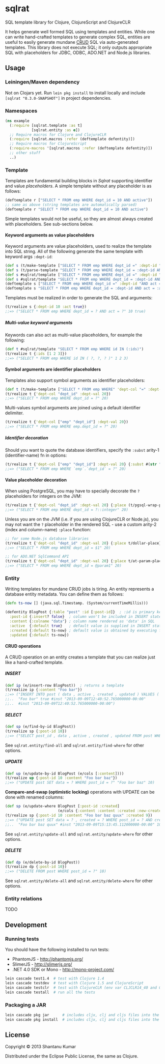 # sqlrat

SQL template library for Clojure, ClojureScript and ClojureCLR

It helps generate well formed SQL using templates and entities. While one can write hand-crafted templates to generate complex SQL, entities are useful to easily generate mundane [CRUD](http://en.wikipedia.org/wiki/Create,_read,_update_and_delete) SQL via auto-generated templates. This library does not execute SQL; it only outputs appropriate SQL with placeholders for JDBC, ODBC, ADO.NET and Node.js libraries.

## Usage

### Leiningen/Maven dependency

Not on Clojars yet. Run `lein pkg install` to install locally and include `[sqlrat "0.3.0-SNAPSHOT"]` in project dependencies.

### Namespaces

```clojure
(ns example
  (:require [sqlrat.template :as t]
            [sqlrat.entity :as e])
  ;; Require macros for Clojure and ClojureCLR
  (:require [sqlrat.macros :refer (deftemplate defentity)])
  ;; Require macros for ClojureScript
  (:require-macros '[sqlrat.macros :refer (deftemplate defentity)])
  ;; other stuff
  ..)
```

### Template

Templates are fundamental building blocks in _Sqlrat_ supporting identifier and
value _placeholders_. A simple template without any placeholder is as follows:

```clojure
(deftemplate r ["SELECT * FROM emp WHERE dept_id = 10 AND active"])
;; same as above (string templates are automatically parsed)
(deftemplate r "SELECT * FROM emp WHERE dept_id = 10 AND active")
```

Simple templates would not be useful, so they are almost always created with
placeholders. See sub-sections below.

#### Keyword arguments as value placeholders

Keyword arguments are value placeholders, used to realize the template into SQL
string. All of the following generate the same template with keyword args
`:dept-id`:

```clojure
(def s (t/make-template ["SELECT * FROM emp WHERE dept_id =" :dept-id "AND act =" :act]))
(def s (t/parse-template "SELECT * FROM emp WHERE dept_id = :dept-id AND act = :act"))
(def s #sqlrat/template ["SELECT * FROM emp WHERE dept_id =" :dept-id "AND act =" :act])
(def s #sqlrat/template "SELECT * FROM emp WHERE dept_id = :dept-id AND act = :act")
(deftemplate s ["SELECT * FROM emp WHERE dept_id =" :dept-id "AND act =" :act])
(deftemplate s "SELECT * FROM emp WHERE dept_id = :dept-id AND act = :act")
```

Templates must be realized in order to generate the SQL and arguments:

```clojure
(t/realize s {:dept-id 10 :act true})
;;=> ("SELECT * FROM emp WHERE dept_id = ? AND act = ?" 10 true)
```

##### Multi-value keyword arguments

Keywords can also act as multi-value placeholders, for example the following:

```clojure
(def t #sqlrat/template "SELECT * FROM emp WHERE id IN (:ids)")
(t/realize t {:ids [1 2 3]})
;;=> ("SELECT * FROM emp WHERE id IN ( ?, ?, ? )" 1 2 3)
```

#### Symbol arguments are identifier placeholders

Templates also support symbol arguments as identifier placeholders:

```clojure
(def t (t/make-template ["SELECT * FROM emp WHERE" 'dept-col "=" :dept-val]))
(t/realize t {'dept-col "dept_id" :dept-val 20})
;;=> ("SELECT * FROM emp WHERE dept_id = ?" 20)
```

Multi-values symbol arguments are joined using a default identifier delimiter.

```clojure
(t/realize t {'dept-col ["emp" "dept_id"] :dept-val 20})
;;=> ("SELECT * FROM emp WHERE emp.dept_id = ?" 20)
```

##### Identifier decoration

Should you want to quote the database identifiers, specify the `:subst` arity-1
(identifier-name) fn in options:

```clojure
(t/realize t {'dept-col ["emp" "dept_id"] :dept-val 20} {:subst #(str "`" % "`")})
;;=> ("SELECT * FROM emp WHERE `emp`.`dept_id` = ?" 20)
```

#### Value placeholder decoration

When using PostgreSQL, you may have to specially decorate the `?` placeholders
for integers on the JVM:

```clojure
(t/realize t {'dept-col "dept_id" :dept-val 20} {:place (t/pgsql-wrap-place)})
;;=> ("SELECT * FROM emp WHERE dept_id = ?::integer" 20)
```

Unless you are on the JVM (i.e. if you are using ClojureCLR or Node.js), you
may not want the `?` placeholder in the rendered SQL - use a custom arity-2
(index and column-name) `:place` function:

```clojure
;; for some Node.js database libraries
(t/realize t {'dept-col "dept_id" :dept-val 20} {:place t/dollar-place})
;;=> ("SELECT * FROM emp WHERE dept_id = $1" 20)

;; for ADO.NET SqlCommand API
(t/realize t {'dept-col "dept_id" :dept-val 20} {:place t/at-param-place})
;;=> ("SELECT * FROM emp WHERE dept_id = @param1" 20)
```

### Entity

Writing templates for mundane CRUD jobs is tiring. An entity represents a
database entity metadata. You can define them as follows:

```clojure
(defn ts-now [] (java.sql.Timestamp. (System/currentTimeMillis)))

(defentity BlogPost {:table "post" :id [:post-id]}  ; :id is primary key col
  :post-id {:insert? false}  ; column won't be included in INSERT statement
  :content {:colname "data"} ; column name rendered as 'data' in SQL
  :active  {:default true}   ; default value is supplied in INSERT statement
  :created {:default ts-now} ; default value is obtained by executing fn
  :updated {:default ts-now})
```

#### CRUD operations

A CRUD operation on an entity creates a template that you can realize just like
a hand-crafted template.

##### INSERT

```clojure
(def ip (e/insert-row BlogPost))  ; returns a template
(t/realize ip {:content "Foo bar"})
;;=> ("INSERT INTO post ( data , active , created , updated ) VALUES ( ? , ? , ? , ? )"
;;..  "Foo bar" true #inst "2013-09-09T12:40:52.765000000-00:00"
;;..  #inst "2013-09-09T12:40:52.765000000-00:00")
```

##### SELECT

```clojure
(def sp (e/find-by-id BlogPost))
(t/realize sp {:post-id 10})
;;=> ("SELECT post_id , data , active , created , updated FROM post WHERE post_id = ?" 10)
```

See `sqlrat.entity/find-all` and `sqlrat.entity/find-where` for other options.

##### UPDATE

```clojure
(def up (e/update-by-id BlogPost (e/cols [:content])))
(t/realize up {:post-id 10 :content "Foo bar baz"})
;;=> ("UPDATE post SET data = ? WHERE post_id = ?" "Foo bar baz" 10)
```

**Compare-and-swap (optimistic locking)** operations with UPDATE can be done
with renamed columns:

```clojure
(def sp (e/update-where BlogPost [:post-id :created]
                        (e/cols {:content :content :created :new-created})))
(t/realize sp {:post-id 10 :content "Foo bar baz quux" :created 9})
;;=> ("UPDATE post SET data = ? , created = ? WHERE post_id = ? AND created = ?"
;;..  "Foo bar baz quux" #inst "2013-09-09T15:13:45.112000000-00:00" 10 9)
```

See `sqlrat.entity/update-all` and `sqlrat.entity/update-where` for other options.

##### DELETE

```clojure
(def dp (e/delete-by-id BlogPost))
(t/realize dp {:post-id 10})
;;=> ("DELETE FROM post WHERE post_id = ?" 10)
```

See `sqlrat.entity/delete-all` and `sqlrat.entity/delete-where` for other options.


### Entity relations

TODO


## Development

### Running tests

You should have the following installed to run tests:

* PhantomJS - http://phantomjs.org/
* SlimerJS - http://slimerjs.org/
* .NET 4.0 SDK or Mono - http://mono-project.com/

```bash
lein cascade test1.4  # test with Clojure 1.4
lein cascade testdev  # test with Clojure 1.5 and ClojureScript
lein cascade testclr  # test with ClojureCLR (env var CLJCLR14_40 and CLJCLR15_40 should be defined)
lein cascade testall  # run all the tests
```

### Packaging a JAR

```bash
lein cascade pkg jar      # includes cljx, clj and cljs files into the JAR
lein cascade pkg install  # includes cljx, clj and cljs files into the JAR
```

## License

Copyright © 2013 Shantanu Kumar

Distributed under the Eclipse Public License, the same as Clojure.
